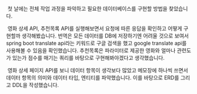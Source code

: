 &nbsp;첫 날에는 전체 작업 과정을 파악하고 필요한 데이터베이스를 구현할 방법을 찾았습니다. 

&nbsp;영화 상세 API, 추천목록 API를 실행해보면서 요청에 따른 응답을 확인하고 어떻게 구현할까 생각해봤습니다. 번역은 모든 데이터를 DB에 저장하기엔 어려울 것으로 보여서 spring boot translate api라는 키워드로 구글 검색을 했고 google translate api를 사용해볼 수 있음을 확인했습니다. 추천목록은 파라미터로 제공한 영화와 얼마나 관련도가 있는가 점수를 매기는 쿼리를 바탕으로 구현해봐야겠다고 생각했습니다.

&nbsp;영화 상세 페이지 API를 보니 데이터 항목이 생각보다 많았고 메모장에 하나씩 쓰면서 데이터 항목의 의미와 데이터 타입, 엔티티를 파악했습니다. 이를 바탕으로 ERD를 그리고 DDL을 작성했습니다. 